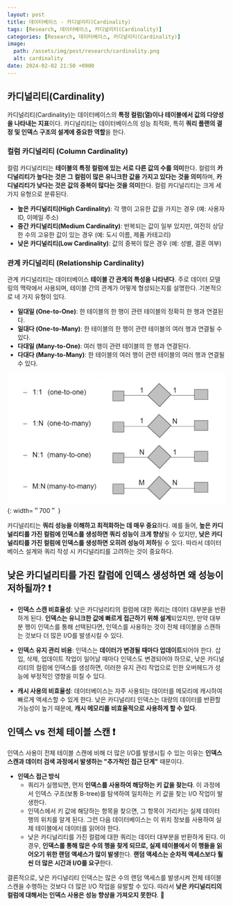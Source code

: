 ```yaml
---
layout: post
title: 데이터베이스 - 카디널리티(Cardinality)
tags: [Research, 데이터베이스, 카디널리티(Cardinality)]
categories: [Research, 데이터베이스, 카디널리티(Cardinality)]
image:
  path: /assets/img/post/research/cardinality.png
  alt: cardinality
date: 2024-02-02 21:50 +0900
---
```


## 카디널리티(Cardinality)

카디널리티(Cardinality)는 데이터베이스의 **특정 컬럼(열)이나 테이블에서 값의 다양성을 나타내는 지표**이다. 카디널리티는 데이터베이스의 성능 최적화, 특히 **쿼리 플랜의 결정 및 인덱스 구조의 설계에 중요한 역할**을 한다.

### 컬럼 카디널리티 (Column Cardinality)

컬럼 카디널리티는 **테이블의 특정 컬럼에 있는 서로 다른 값의 수를 의미**한다. 컬럼의 **카디널리티가 높다는 것은 그 컬럼이 많은 유니크한 값을 가지고 있다는 것을 의미**하며, **카디널리티가 낮다는 것은 값의 중복이 많다는 것을 의미**한다. 컬럼 카디널리티는 크게 세 가지 유형으로 분류된다.

- **높은 카디널리티(High Cardinality)**: 각 행이 고유한 값을 가지는 경우 (예: 사용자 ID, 이메일 주소)
- **중간 카디널리티(Medium Cardinality)**: 반복되는 값이 일부 있지만, 여전히 상당한 수의 고유한 값이 있는 경우 (예: 도시 이름, 제품 카테고리)
- **낮은 카디널리티(Low Cardinality)**: 값의 중복이 많은 경우 (예: 성별, 결혼 여부)

### 관계 카디널리티 (Relationship Cardinality)

관계 카디널리티는 데이터베이스 **테이블 간 관계의 특성을 나타낸다**. 주로 데이터 모델링의 맥락에서 사용되며, 테이블 간의 관계가 어떻게 형성되는지를 설명한다. 기본적으로 네 가지 유형이 있다.

- **일대일 (One-to-One)**: 한 테이블의 한 행이 관련 테이블의 정확히 한 행과 연결된다.
- **일대다 (One-to-Many)**: 한 테이블의 한 행이 관련 테이블의 여러 행과 연결될 수 있다.
- **다대일 (Many-to-One)**: 여러 행이 관련 테이블의 한 행과 연결된다.
- **다대다 (Many-to-Many)**: 한 테이블의 여러 행이 관련 테이블의 여러 행과 연결될 수 있다.

![relation-cardinality](/assets/img/post/research/relation-cardinality.png){: width=＂700＂ }

카디널리티는 **쿼리 성능을 이해하고 최적화하는 데 매우 중요**하다. 예를 들어, **높은 카디널리티를 가진 컬럼에 인덱스를 생성하면 쿼리 성능이 크게 향상**될 수 있지만, **낮은 카디널리티를 가진 컬럼에 인덱스를 생성하면 오히려 성능이 저하**될 수 있다. 따라서 데이터베이스 설계와 쿼리 작성 시 카디널리티를 고려하는 것이 중요하다.

## 낮은 카디널리티를 가진 칼럼에 인덱스 생성하면 왜 성능이 저하될까? ❗️

- **인덱스 스캔 비효율성**: 낮은 카디널리티의 컬럼에 대한 쿼리는 데이터 대부분을 반환하게 된다. **인덱스는 유니크한 값에 빠르게 접근하기 위해 설계**되었지만, 만약 대부분 행이 인덱스를 통해 선택된다면, 인덱스를 사용하는 것이 전체 테이블을 스캔하는 것보다 더 많은 I/O를 발생시킬 수 있다.

- **인덱스 유지 관리 비용**: 인덱스는 **데이터가 변경될 때마다 업데이트**되어야 한다. 삽입, 삭제, 업데이트 작업이 일어날 때마다 인덱스도 변경되어야 하므로, 낮은 카디널리티의 컬럼에 인덱스를 생성하면, 이러한 유지 관리 작업으로 인한 오버헤드가 성능에 부정적인 영향을 미칠 수 있다.

- **캐시 사용의 비효율성**: 데이터베이스는 자주 사용되는 데이터를 메모리에 캐시하여 빠르게 액세스할 수 있게 한다. 낮은 카디널리티 인덱스는 대량의 데이터를 반환할 가능성이 높기 때문에, **캐시 메모리를 비효율적으로 사용하게 할 수 있다**.

## 인덱스 vs 전체 테이블 스캔 ❗️

인덱스 사용이 전체 테이블 스캔에 비해 더 많은 I/O를 발생시킬 수 있는 이유는 **인덱스 스캔과 데이터 검색 과정에서 발생하는 "추가적인 접근 단계"** 때문이다.

- **인덱스 접근 방식**
  - 쿼리가 실행되면, 먼저 **인덱스를 사용하여 해당하는 키 값을 찾는다**. 이 과정에서 인덱스 구조(보통 B-tree)를 탐색하여 일치하는 키 값을 찾는 I/O 작업이 발생한다.
  - 인덱스에서 키 값에 해당하는 항목을 찾으면, 그 항목이 가리키는 실제 데이터 행의 위치를 알게 된다. 그런 다음 데이터베이스는 이 위치 정보를 사용하여 실제 테이블에서 데이터를 읽어야 한다.
  - 낮은 카디널리티를 가진 컬럼에 대한 쿼리는 데이터 대부분을 반환하게 된다. 이 경우, **인덱스를 통해 많은 수의 행을 찾게 되므로, 실제 테이블에서 이 행들을 읽어오기 위한 랜덤 액세스가 많이 발생**한다. **랜덤 액세스는 순차적 액세스보다 훨씬 더 많은 시간과 I/O를 요구**한다.

결론적으로, 낮은 카디널리티 인덱스는 많은 수의 랜덤 액세스를 발생시켜 전체 테이블 스캔을 수행하는 것보다 더 많은 I/O 작업을 유발할 수 있다. 따라서 **낮은 카디널리티의 컬럼에 대해서는 인덱스 사용은 성능 향상을 가져오지 못한다**. 🫢
